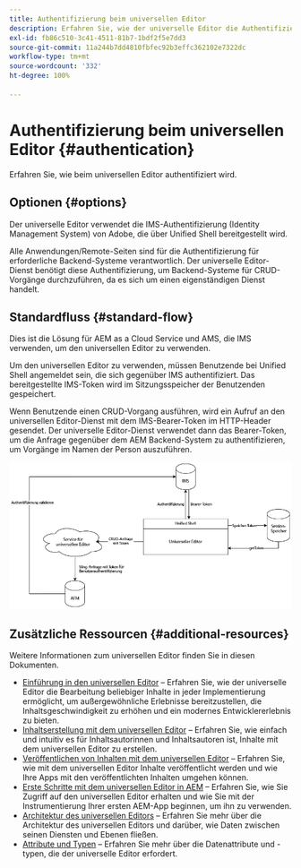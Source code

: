 ```yaml
---
title: Authentifizierung beim universellen Editor
description: Erfahren Sie, wie der universelle Editor die Authentifizierung mit Adobe Identity Management System (IMS) durchführt.
exl-id: fb86c510-3c41-4511-81b7-1bdf2f5e7dd3
source-git-commit: 11a244b7dd4810fbfec92b3effc362102e7322dc
workflow-type: tm+mt
source-wordcount: '332'
ht-degree: 100%

---
```



# Authentifizierung beim universellen Editor {#authentication}

Erfahren Sie, wie beim universellen Editor authentifiziert wird.

## Optionen {#options}

Der universelle Editor verwendet die IMS-Authentifizierung (Identity Management System) von Adobe, die über Unified Shell bereitgestellt wird.

Alle Anwendungen/Remote-Seiten sind für die Authentifizierung für erforderliche Backend-Systeme verantwortlich. Der universelle Editor-Dienst benötigt diese Authentifizierung, um Backend-Systeme für CRUD-Vorgänge durchzuführen, da es sich um einen eigenständigen Dienst handelt.

## Standardfluss {#standard-flow}

Dies ist die Lösung für AEM as a Cloud Service und AMS, die IMS verwenden, um den universellen Editor zu verwenden.

Um den universellen Editor zu verwenden, müssen Benutzende bei Unified Shell angemeldet sein, die sich gegenüber IMS authentifiziert. Das bereitgestellte IMS-Token wird im Sitzungsspeicher der Benutzenden gespeichert.

Wenn Benutzende einen CRUD-Vorgang ausführen, wird ein Aufruf an den universellen Editor-Dienst mit dem IMS-Bearer-Token im HTTP-Header gesendet. Der universelle Editor-Dienst verwendet dann das Bearer-Token, um die Anfrage gegenüber dem AEM Backend-System zu authentifizieren, um Vorgänge im Namen der Person auszuführen.

![Standard-Authentifizierungablauf](assets/standard-flow.png)

## Zusätzliche Ressourcen {#additional-resources}

Weitere Informationen zum universellen Editor finden Sie in diesen Dokumenten.

* [Einführung in den universellen Editor](introduction.md) – Erfahren Sie, wie der universelle Editor die Bearbeitung beliebiger Inhalte in jeder Implementierung ermöglicht, um außergewöhnliche Erlebnisse bereitzustellen, die Inhaltsgeschwindigkeit zu erhöhen und ein modernes Entwicklererlebnis zu bieten.
* [Inhaltserstellung mit dem universellen Editor](/help/sites-cloud/authoring/universal-editor/authoring.md) – Erfahren Sie, wie einfach und intuitiv es für Inhaltsautorinnen und Inhaltsautoren ist, Inhalte mit dem universellen Editor zu erstellen.
* [Veröffentlichen von Inhalten mit dem universellen Editor](/help/sites-cloud/authoring/universal-editor/publishing.md) – Erfahren Sie, wie mit dem universellen Editor Inhalte veröffentlicht werden und wie Ihre Apps mit den veröffentlichten Inhalten umgehen können.
* [Erste Schritte mit dem universellen Editor in AEM](getting-started.md) – Erfahren Sie, wie Sie Zugriff auf den universellen Editor erhalten und wie Sie mit der Instrumentierung Ihrer ersten AEM-App beginnen, um ihn zu verwenden.
* [Architektur des universellen Editors](architecture.md) – Erfahren Sie mehr über die Architektur des universellen Editors und darüber, wie Daten zwischen seinen Diensten und Ebenen fließen.
* [Attribute und Typen](attributes-types.md) – Erfahren Sie mehr über die Datenattribute und -typen, die der universelle Editor erfordert.

